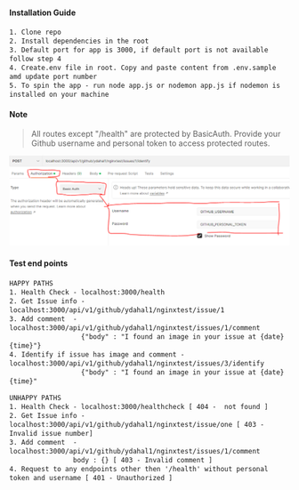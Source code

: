 #### Installation Guide

```
1. Clone repo
2. Install dependencies in the root
3. Default port for app is 3000, if default port is not available follow step 4
4. Create.env file in root. Copy and paste content from .env.sample amd update port number
5. To spin the app - run node app.js or nodemon app.js if nodemon is installed on your machine
```

#### Note 
> All routes except "/health" are protected by BasicAuth. Provide your Github username and personal token to access protected routes.

![basic auth post man](basicAuthPostman.PNG)

#### Test end points

```
HAPPY PATHS
1. Health Check - localhost:3000/health
2. Get Issue info - localhost:3000/api/v1/github/ydahal1/nginxtest/issue/1
3. Add comment  - localhost:3000/api/v1/github/ydahal1/nginxtest/issues/1/comment
                  {"body" : "I found an image in your issue at {date} {time}"}
4. Identify if issue has image and comment - localhost:3000/api/v1/github/ydahal1/nginxtest/issues/3/identify
                  {"body" : "I found an image in your issue at {date} {time}"
```

```
UNHAPPY PATHS
1. Health Check - localhost:3000/healthcheck [ 404 -  not found ]
2. Get Issue info - localhost:3000/api/v1/github/ydahal1/nginxtest/issue/one [ 403 - Invalid issue number]
3. Add comment  - localhost:3000/api/v1/github/ydahal1/nginxtest/issues/1/comment
                body : {} [ 403 - Invalid comment ]
4. Request to any endpoints other then '/health' without personal token and username [ 401 - Unauthorized ]
```
